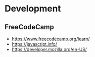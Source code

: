# Development

## FreeCodeCamp
* https://www.freecodecamp.org/learn/
* https://javascript.info/
* https://developer.mozilla.org/en-US/